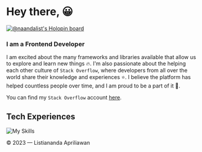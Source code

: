 # Hey there, 😀

[![@naandalist's Holopin board](https://holopin.io/api/user/board?user=naandalist)](https://holopin.io/@naandalist)

### I am a Frontend Developer

I am excited about the many frameworks and libraries available that allow us to explore and learn new things 🔥. I'm also passionate about the helping each other culture of `Stack Overflow`, where developers from all over the world share their knowledge and experiences ⭐. I believe the platform has helped countless people over time, and I am proud to be a part of it 👏.

You can find my `Stack Overflow` account [here](https://stackoverflow.com/users/13633973/naandalist).

## Tech Experiences

![My Skills](https://skillicons.dev/icons?i=js,figma,mongo,ts,nodejs,vscode,tailwind,react,next,github,azure,gitlab)

© 2023 — Listiananda Apriliawan
